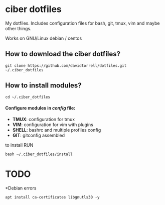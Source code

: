 # ciber dotfiles

My dotfiles. Includes configuration files for bash, git, tmux, vim and maybe other things.

Works on GNU/Linux debian / centos

## How to download the ciber dotfiles?
```
git clone https://github.com/davidtorrell/dotfiles.git ~/.ciber_dotfiles
```
## How to install modules?
```
cd ~/.ciber_dotfiles
```


#### Configure modules in *config* file:

* **TMUX**: configuration for tmux
* **VIM**: configuration for vim with plugins
* **SHELL**: bashrc and multiple profiles config
* **GIT**: gitconfig assembled

to install RUN 
```
bash ~/.ciber_dotfiles/install
```

# TODO

*Debian errors
```shell
apt install ca-certificates libgnutls30 -y
```